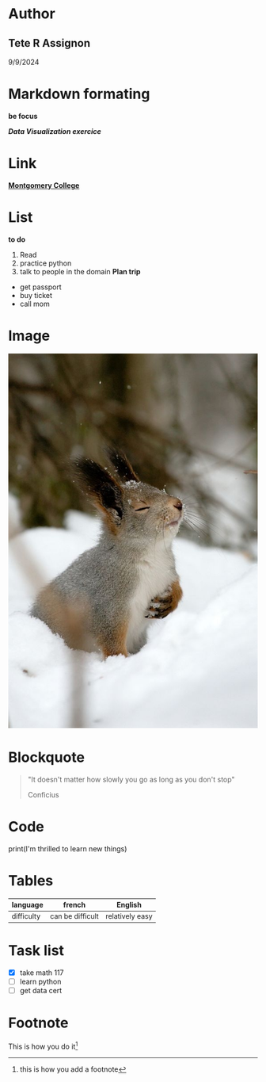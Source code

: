 # Author
## Tete R Assignon
9/9/2024
# Markdown formating
**be focus**

***Data Visualization exercice***
# Link
[**Montgomery College**](https://www.montgomerycollege.edu)

# List
**to do**
1. Read 
2. practice python
3. talk to people in the domain
  **Plan trip** 
- get passport
- buy ticket
- call mom
  
# Image
![Bunny](C5xdXZNWQAAH80x.jpg)

# Blockquote
> "It doesn't matter how slowly you go as long as you don't stop"
> 
> Conficius

# Code
print(I'm thrilled to learn new things)

# Tables
|language|french|English|
|:-------|------|-------|
|difficulty|can be difficult|relatively easy|
# Task list
- [x] take math 117
- [ ] learn python
- [ ] get data cert

# Footnote
This is how you do it[^1]
[^1]:this is how you add a footnote
